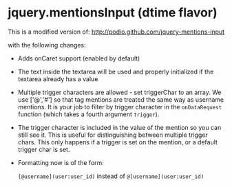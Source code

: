 jquery.mentionsInput (dtime flavor)
=================

This is a modified version of: http://podio.github.com/jquery-mentions-input

with the following changes:

* Adds onCaret support (enabled by default)
* The text inside the textarea will be used and properly initialized if the
  textarea already has a value
* Multiple trigger characters are allowed - set triggerChar to an array. We use
  ['@','#'] so that tag mentions are treated the same way as username mentions.
  It is your job to filter by trigger character in the `onDataRequest` function
  (which takes a fourth argument `trigger`).
* The trigger character is included in the value of the mention so you can
  still see it. This is useful for distinguishing between multiple trigger
  chars. This only happens if a trigger is set on the mention, or a default
  trigger char is set.
* Formatting now is of the form:

  `[@username](user:user_id)` instead of `@[username](user:user_id)`

